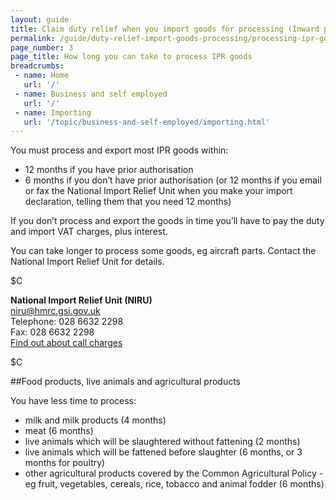 ```yaml
---
layout: guide
title: Claim duty relief when you import goods for processing (Inward processing relief)
permalink: /guide/duty-relief-import-goods-processing/processing-ipr-goods.html
page_number: 3
page_title: How long you can take to process IPR goods
breadcrumbs:
 - name: Home
   url: '/'
 - name: Business and self employed
   url: '/'
 - name: Importing
   url: '/topic/business-and-self-employed/importing.html'   
---
```


You must process and export most IPR goods within:

- 12 months if you have prior authorisation
- 6 months if you don’t have prior authorisation (or 12 months if you email or fax the National Import Relief Unit when you make your import declaration, telling them that you need 12 months)

If you don’t process and export the goods in time you’ll have to pay the duty and import VAT charges, plus interest.

You can take longer to process some goods, eg aircraft parts. Contact the National Import Relief Unit for details.


$C 

**National Import Relief Unit (NIRU)**   
<niru@hmrc.gsi.gov.uk>   
Telephone: 028 6632 2298   
Fax: 028 6632 2298   
[Find out about call charges](/call-charges)    

$C  


##Food products, live animals and agricultural products

You have less time to process:

- milk and milk products (4 months)
- meat (6 months)
- live animals which will be slaughtered without fattening (2 months)
- live animals which will be fattened before slaughter (6 months, or 3 months for poultry)
- other agricultural products covered by the Common Agricultural Policy - eg fruit, vegetables, cereals, rice, tobacco and animal fodder (6 months)

